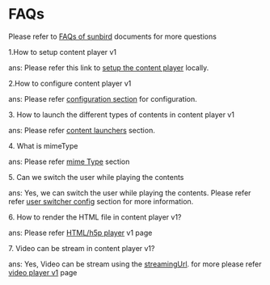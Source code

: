 # FAQs

Please refer to [FAQs of sunbird](http://docs.sunbird.org/latest/faqs/) documents for more questions



1.How to setup content player v1

ans: Please refer this link to [setup the content player](../../../../use/installation-guide/players/v1/how-to-setup.md) locally.

2.How to configure content player v1

ans: Please refer [configuration section](faqs.md#configurations) for configuration.

3\. How to launch the different types of contents in content player v1

ans: Please refer [content launchers](faqs.md#content-launchers) section.

4\. What is mimeType

ans: Please refer [mime Type](faqs.md#mime-type) section

5\. Can we switch the user while playing the contents

ans: Yes, we can switch the user while playing the contents. Please refer refer [user switcher config](faqs.md#sample-overlay-config) section for more information.

6\. How to render the HTML file in content player v1?

ans: Please refer [HTML/h5p player](players/html-h5p-player-v1.md) v1 page

7\. Video can be stream in content player v1?

ans: Yes, Video can be stream using the [streamingUrl](broken-reference). for more please refer [video player v1](broken-reference) page
